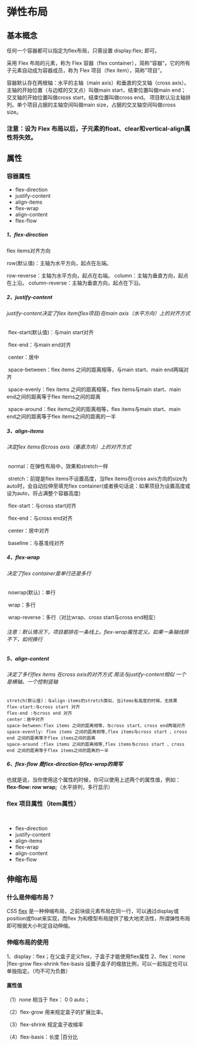 # 弹性布局



## 	基本概念

任何一个容器都可以指定为flex布局，只需设置    display:flex;  即可。



采用 Flex 布局的元素，称为 Flex 容器（flex container），简称"容器"。它的所有子元素自动成为容器成员，称为 Flex 项目（flex item），简称"项目"。

容器默认存在两根轴：水平的主轴（main axis）和垂直的交叉轴（cross axis）。主轴的开始位置（与边框的交叉点）叫做main start，结束位置叫做main end；交叉轴的开始位置叫做cross start，结束位置叫做cross end。
项目默认沿主轴排列。单个项目占据的主轴空间叫做main size，占据的交叉轴空间叫做cross size。

### 	注意：设为 Flex 布局以后，子元素的float、clear和vertical-align属性将失效。



## 属性

### 容器属性

- flex-direction
- justify-content
- align-items
- flex-wrap
- align-content
- flex-flow



##### 1、flex-direction

flex items对齐方向

row(默认值)：主轴为水平方向，起点在左端。

row-reverse：主轴为水平方向，起点在右端。
column：主轴为垂直方向，起点在上沿。
column-reverse：主轴为垂直方向，起点在下沿。

##### 2、justify-content

###### 	justify-content决定了flex item(flex项目)在main axis（水平方向）上的对齐方式

​	flex-start(默认值)：与main start对齐

​	flex-end：与main end对齐

​	center：居中

​	space-between：flex items 之间的距离相等，与main start、main end两端对齐

​	space-evenly：flex items 之间的距离相等，flex items与main start、main end之间的距离等于flex items之间的距离

​	space-around：flex items之间的距离相等，flex items与main start、main end之间的距离等于flex items之间的距离的一半

##### 3、align-items

###### 	决定flex items在cross axis（垂直方向）上的对齐方式

​	normal：在弹性布局中，效果和stretch一样

​	stretch：前提是flex items不设置高度，当flex items在cross axis方向的size为auto时，会自动拉伸至填充flex container(或者换句话说：如果项目为设置高度或设为auto，将占满整个容器高度)

​	flex-start：与cross start对齐

​	flex-end：与cross end对齐

​	center：居中对齐

​	baseline：与基准线对齐

##### 4、flex-wrap

###### 	决定了flex container是单行还是多行

​	nowrap(默认)：单行

​	wrap：多行

​	wrap-reverse：多行（对比wrap、cross start与cross end相反）

###### 注意：默认情况下，项目都排在一条线上。flex-wrap属性定义。如果一条轴线排不下，如何换行

##### 5、align-content

###### 	决定了多行flex items 在cross axis的对齐方式 用法与justify-content相似 一个是横轴。一个控制竖轴

	stretch(默认值)：与align-items的stretch类似，当items有高度的时候，无效果
	flex-start:与cross start 对齐
	flex-end :与cross end 对齐
	center：居中对齐
	space-between:flex items 之间的距离相等，与cross start、cross end两端对齐
	space-evently: flex items 之间的距离相等,flex items与cross start 、cross end 之间的距离等于flex items之间的距离
	space-around :flex items 之间的距离相等,flex items与cross start 、cross end 之间的距离等于flex items之间的距离的一半
##### 6、flex-flow 是flex-direction与flex-wrap的简写

也就是说，当你使用这个属性的时候，你可以使用上述两个的属性值，例如：**flex-flow: row wrap;**（水平排列，多行显示）

### flex 项目属性（item属性）

​	

- flex-direction
- justify-content
- align-items
- flex-wrap
- align-content
- flex-flow

## 伸缩布局

### 什么是伸缩布局？

CSS [flex](https://so.csdn.net/so/search?q=flex&spm=1001.2101.3001.7020) 是一种伸缩布局，之前块级元素布局在同一行，可以通过display或position或float来实现，而flex 为和模型布局提供了极大地灵活性，所谓弹性布局即可根据大小判定自动伸缩。

### 伸缩布局的使用

1、display：flex；在父盒子定义flex，子盒子才能使用flex属性
2、flex：none |flex-grow flex-shrink flex-basis 设置子盒子的缩放比例，可以一起指定也可以单独指定。（均不可为负数）

#### 属性值

（1）none 相当于 flex： 0 0 auto；

（2）flex-grow 用来规定盒子的扩展比率。

（3）flex-shrink 规定盒子收缩率

（4）flex-basis：长度 |百分比